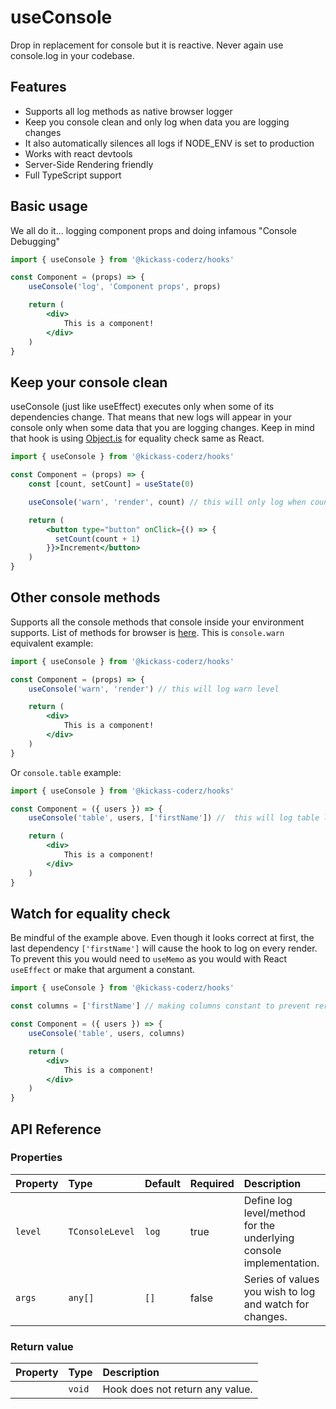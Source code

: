 # useConsole

Drop in replacement for console but it is reactive. Never again use console.log in your codebase.

## Features

- Supports all log methods as native browser logger
- Keep you console clean and only log when data you are logging changes
- It also automatically silences all logs if NODE_ENV is set to production
- Works with react devtools
- Server-Side Rendering friendly
- Full TypeScript support


## Basic usage

We all do it... logging component props and doing infamous "Console Debugging"

```jsx
import { useConsole } from '@kickass-coderz/hooks'

const Component = (props) => {
    useConsole('log', 'Component props', props)

    return (
        <div>
            This is a component!
        </div>
    )
}
```

## Keep your console clean

useConsole (just like useEffect) executes only when some of its dependencies change. That means that new logs will appear in your console only when some data that you are logging changes. Keep in mind that hook is using [Object.is](https://developer.mozilla.org/en-US/docs/Web/JavaScript/Reference/Global_Objects/Object/is) for equality check same as React.

```jsx
import { useConsole } from '@kickass-coderz/hooks'

const Component = (props) => {
    const [count, setCount] = useState(0)

    useConsole('warn', 'render', count) // this will only log when count changes

    return (
        <button type="button" onClick={() => {
          setCount(count + 1)
        }}>Increment</button>
    )
}
```

## Other console methods

Supports all the console methods that console inside your environment supports. List of methods for browser is [here](https://developer.mozilla.org/en-US/docs/Web/API/console#methods). This is `console.warn` equivalent example:

```jsx
import { useConsole } from '@kickass-coderz/hooks'

const Component = (props) => {
    useConsole('warn', 'render') // this will log warn level

    return (
        <div>
            This is a component!
        </div>
    )
}
```

Or `console.table` example:


```jsx
import { useConsole } from '@kickass-coderz/hooks'

const Component = ({ users }) => {
    useConsole('table', users, ['firstName']) //  this will log table level

    return (
        <div>
            This is a component!
        </div>
    )
}
```

## Watch for equality check

Be mindful of the example above. Even though it looks correct at first, the last dependency `['firstName']` will cause the hook to log on every render. To prevent this you would need to `useMemo` as you would with React `useEffect` or make  that argument a constant.

```jsx
import { useConsole } from '@kickass-coderz/hooks'

const columns = ['firstName'] // making columns constant to prevent rerender

const Component = ({ users }) => {
    useConsole('table', users, columns)

    return (
        <div>
            This is a component!
        </div>
    )
}
```

## API Reference

### Properties

| Property | Type            | Default | Required | Description                                                            |
| :------- | :-------------- | :------ | :------- | :--------------------------------------------------------------------- |
| `level`  | `TConsoleLevel` | `log`   | true     | Define log level/method for the underlying     console implementation. |
| `args`   | `any[]`         | `[]`    | false    | Series of values you wish to log and watch for changes.                |

### Return value

| Property | Type   | Description                   |
| :------- | :----- | :---------------------------- |
|          | `void` | Hook does not return any value. |
